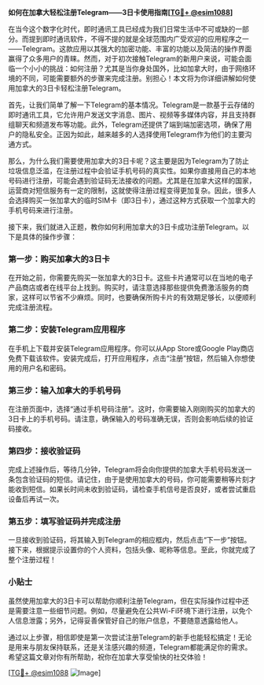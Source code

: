 **如何在加拿大轻松注册Telegram——3日卡使用指南[[TG💪+ @esim1088](https://t.me/s/esim1088)]**

在当今这个数字化时代，即时通讯工具已经成为我们日常生活中不可或缺的一部分。而提到即时通讯软件，不得不提的就是全球范围内广受欢迎的应用程序之一——Telegram。这款应用以其强大的加密功能、丰富的功能以及简洁的操作界面赢得了众多用户的青睐。然而，对于初次接触Telegram的新用户来说，可能会面临一个小小的挑战：如何注册？尤其是当你身处国外，比如加拿大时，由于网络环境的不同，可能需要额外的步骤来完成注册。别担心！本文将为你详细讲解如何使用加拿大的3日卡轻松注册Telegram。

首先，让我们简单了解一下Telegram的基本情况。Telegram是一款基于云存储的即时通讯工具，它允许用户发送文字消息、图片、视频等多媒体内容，并且支持群组聊天和频道发布等功能。此外，Telegram还提供了端到端加密选项，确保了用户的隐私安全。正因为如此，越来越多的人选择使用Telegram作为他们的主要沟通方式。

那么，为什么我们需要使用加拿大的3日卡呢？这主要是因为Telegram为了防止垃圾信息泛滥，在注册过程中会验证手机号码的真实性。如果你直接用自己的本地号码进行注册，可能会遇到验证码无法接收的问题。尤其是在加拿大这样的国家，运营商对短信服务有一定的限制，这就使得注册过程变得更加复杂。因此，很多人会选择购买一张加拿大的临时SIM卡（即3日卡），通过这种方式获取一个加拿大的手机号码来进行注册。

接下来，我们就进入正题，教你如何利用加拿大的3日卡成功注册Telegram。以下是具体的操作步骤：

### 第一步：购买加拿大的3日卡

在开始之前，你需要先购买一张加拿大的3日卡。这些卡片通常可以在当地的电子产品商店或者在线平台上找到。购买时，请注意选择那些提供免费激活服务的商家，这样可以节省不少麻烦。同时，也要确保所购卡片的有效期足够长，以便顺利完成注册流程。

### 第二步：安装Telegram应用程序

在手机上下载并安装Telegram应用程序。你可以从App Store或Google Play商店免费下载该软件。安装完成后，打开应用程序，点击“注册”按钮，然后输入你想使用的用户名和密码。

### 第三步：输入加拿大的手机号码

在注册页面中，选择“通过手机号码注册”。这时，你需要输入刚刚购买的加拿大的3日卡上的手机号码。请注意，确保输入的号码准确无误，否则会影响后续的验证码接收。

### 第四步：接收验证码

完成上述操作后，等待几分钟，Telegram将会向你提供的加拿大手机号码发送一条包含验证码的短信。请记住，由于是使用加拿大的号码，你可能需要稍等片刻才能收到短信。如果长时间未收到验证码，请检查手机信号是否良好，或者尝试重启设备后再试一次。

### 第五步：填写验证码并完成注册

一旦接收到验证码，将其输入到Telegram的相应框内，然后点击“下一步”按钮。接下来，根据提示设置你的个人资料，包括头像、昵称等信息。至此，你就完成了整个注册过程！

### 小贴士

虽然使用加拿大的3日卡可以帮助你顺利注册Telegram，但在实际操作过程中还是需要注意一些细节问题。例如，尽量避免在公共Wi-Fi环境下进行注册，以免个人信息泄露；另外，记得妥善保管好自己的账户信息，不要随意透露给他人。

通过以上步骤，相信即使是第一次尝试注册Telegram的新手也能轻松搞定！无论是用来与朋友保持联系，还是关注感兴趣的频道，Telegram都能满足你的需求。希望这篇文章对你有所帮助，祝你在加拿大享受愉快的社交体验！

[[TG💪+ @esim1088](https://t.me/s/esim1088) ![Image](https://i.postimg.cc/4NQfJmqS/Snipaste-2025-05-13-00-14-12.png)]
